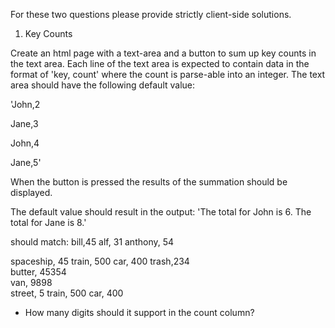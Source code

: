 For these two questions please provide strictly client-side solutions.
 
1) Key Counts
 
Create an html page with a text-area and a button to sum up key counts in the text area. Each line of the text area is expected to contain data in the format of 'key, count' where the count is parse-able into an integer. The text area should have the following default value:
 
'John,2
 
Jane,3
 
John,4
 
Jane,5'
 
When the button is pressed the results of the summation should be displayed.  
 
The default value should result in the output: 'The total for John is 6. The total for Jane is 8.'



should match:
	bill,45
	alf, 31
	anthony,   54


spaceship, 45
train, 500
car,      400
trash,234    
butter,   45354   
van,     9898  
street,  5 
train,   500 
car,     400


- How many digits should it support in the count column?